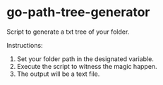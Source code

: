 # go-path-tree-generator
Script to generate a txt tree of your folder.

Instructions: 
1. Set your folder path in the designated variable.
2. Execute the script to witness the magic happen.
3. The output will be a text file.
